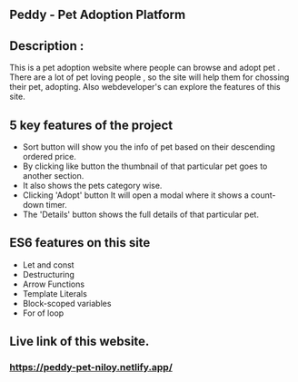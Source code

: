 ## Peddy - Pet Adoption Platform

## Description :
 This is a pet adoption website where people can browse and adopt pet . There are a lot of pet loving people , so the site will help them for chossing their pet, adopting. Also webdeveloper's can explore the features of this site.
 
## 5 key features of the project
- Sort button will show you the info of pet based on their descending ordered price.
- By clicking like button the thumbnail of that particular pet goes to another section.
- It also shows the pets category wise.
- Clicking 'Adopt' button It will open a modal where it shows a count-down timer.
- The 'Details' button shows the full details of that particular pet.

## ES6 features on this site
- Let and const
- Destructuring
- Arrow Functions
- Template Literals
- Block-scoped variables
- For of loop

## Live link of this website.
### https://peddy-pet-niloy.netlify.app/
